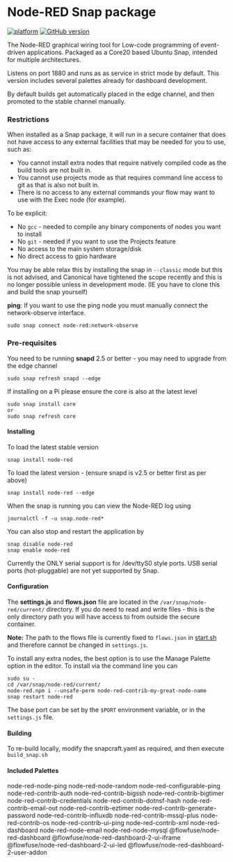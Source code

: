 # Node-RED Snap package

[![platform](https://img.shields.io/badge/platform-Node--RED-red)](https://nodered.org)
[![GitHub version](https://badge.fury.io/gh/node-red%2Fnode-red.svg)](https://badge.fury.io/gh/node-red%2Fnode-red)

The Node-RED graphical wiring tool for Low-code programming of event-driven applications.
Packaged as a Core20 based Ubuntu Snap, intended for multiple architectures.

Listens on port 1880 and runs as as service in strict mode by default. This version includes several palettes already for dashboard development.

By default builds get automatically placed in the edge channel, and then promoted to the stable channel manually.

### Restrictions

When installed as a Snap package, it will run in a secure container that does
not have access to any external facilities that may be needed for you to use, such as:

 - You cannot install extra nodes that require natively compiled code as the build tools are not built in.
 - You cannot use projects mode as that requires command line access to git as that is also not built in.
 - There is no access to any external commands your flow may want to use with the Exec node (for example).

 To be explicit:
 - No `gcc` - needed to compile any binary components of nodes you want to install
 - No `git` - needed if you want to use the Projects feature
 - No access to the main system storage/disk
 - No direct access to gpio hardware


You may be able relax this by installing the snap in `--classic` mode but this is not advised, and Canonical have tightened the scope recently and this is no longer possible unless in development mode. (IE you have to clone this and build the snap yourself)

**ping**: If you want to use the ping node you must manually connect the network-observe interface.

    sudo snap connect node-red:network-observe

### Pre-requisites

You need to be running **snapd** 2.5 or better - you may need to upgrade from the edge channel

    sudo snap refresh snapd --edge

If installing on a Pi please ensure the core is also at the latest level

    sudo snap install core
    or
    sudo snap refresh core


#### Installing

To load the latest stable version

    snap install node-red

To load the latest version - (ensure snapd is v2.5 or better first as per above)

    snap install node-red --edge

When the snap is running you can view the Node-RED log using

    journalctl -f -u snap.node-red*

You can also stop and restart the application by

    snap disable node-red
    snap enable node-red

Currently the ONLY serial support is for /dev/ttyS0 style ports.
USB serial ports (hot-pluggable) are not yet supported by Snap.


#### Configuration

The **settings.js** and **flows.json** file are located in the `/var/snap/node-red/current/` directory.
If you do need to read and write files - this is the only directory path you will have access to from outside
the secure container.

**Note:** The path to the flows file is currently fixed to `flows.json` in [start.sh](nodered.snap/blob/master/snap/local/settings/start.sh) and therefore cannot be changed in `settings.js`.

To install any extra nodes, the best option is to use the Manage Palette option in the editor.
To install via the command line you can

    sudo su -
    cd /var/snap/node-red/current/
    node-red.npm i --unsafe-perm node-red-contrib-my-great-node-name
    snap restart node-red

The base port can be set by the `$PORT` environment variable, or in the `settings.js` file.


#### Building

To re-build locally, modify the snapcraft.yaml as required, and then execute `build_snap.sh`

#### Included Palettes
node-red-node-ping 
node-red-node-random 
node-red-configurable-ping 
node-red-contrib-auth 
node-red-contrib-bigssh 
node-red-contrib-bigtimer 
node-red-contrib-credentials 
node-red-contrib-dotnsf-hash 
node-red-contrib-email-out 
node-red-contrib-eztimer 
node-red-contrib-generate-password 
node-red-contrib-influxdb 
node-red-contrib-mssql-plus 
node-red-contrib-os 
node-red-contrib-ui-ping 
node-red-contrib-xml 
node-red-dashboard 
node-red-node-email 
node-red-node-mysql 
@flowfuse/node-red-dashboard 
@flowfuse/node-red-dashboard-2-ui-iframe 
@flowfuse/node-red-dashboard-2-ui-led 
@flowfuse/node-red-dashboard-2-user-addon
